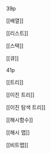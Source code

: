 39p

[[배열]]

[[리스트]]

[[스택]]

[[큐]]

41p

[[트리]]

[[이진 트리]]

[[이진 탐색 트리]]

[[해시함수]]

[[해시 맵]]

[[비트맵]]